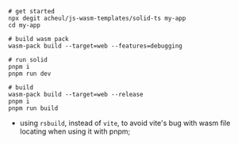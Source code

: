 ```
# get started
npx degit acheul/js-wasm-templates/solid-ts my-app
cd my-app

# build wasm pack
wasm-pack build --target=web --features=debugging

# run solid
pnpm i
pnpm run dev

# build
wasm-pack build --target=web --release
pnpm i
pnpm run build
```

* using `rsbuild`, instead of `vite`, to avoid vite's bug with wasm file locating when using it with pnpm;